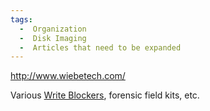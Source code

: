 ```yaml
---
tags:
  -  Organization
  -  Disk Imaging
  -  Articles that need to be expanded
---
```

<http://www.wiebetech.com/>

Various [Write Blockers](write_blockers.md), forensic field
kits, etc.

